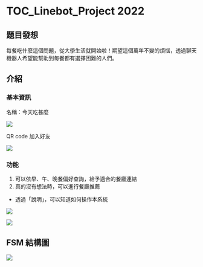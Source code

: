 # TOC_Linebot_Project 2022

## 題目發想
每餐吃什麼這個問題，從大學生活就開始啦！期望這個萬年不變的煩惱，透過聊天機器人希望能幫助到每餐都有選擇困難的人們。

## 介紹
### 基本資訊
名稱：今天吃甚麼

![](https://i.imgur.com/23yR1bW.png)

QR code 加入好友

![](https://i.imgur.com/Bu0MOkP.png)

### 功能
1. 可以依早、午、晚餐偏好查詢，給予適合的餐廳連結
2. 真的沒有想法時，可以進行餐廳推薦

- 透過「說明」，可以知道如何操作本系統

![](https://i.imgur.com/fRZ80ec.jpg)

![](https://i.imgur.com/IPVI96X.jpg)


## FSM 結構圖
![](https://i.imgur.com/22zqkjP.png)
